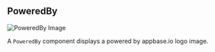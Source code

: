 ## PoweredBy

![PoweredBy Image](https://i.imgur.com/NJrjLT4.png)

A `PoweredBy` component displays a powered by appbase.io logo image.
